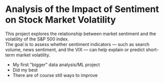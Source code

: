 # Analysis of the Impact of Sentiment on Stock Market Volatility

This project explores the relationship between market sentiment and the volatility of the S&P 500 index.  
The goal is to assess whether sentiment indicators — such as search volume, news sentiment, and the VIX — can help explain or predict short-term market volatility.

- My first "bigger" data analysis/ML project
- Did my best
- There are of course still ways to improve
